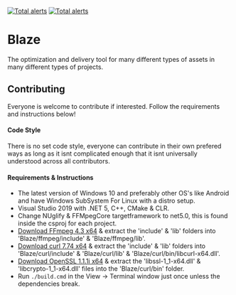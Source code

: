 [![Total alerts](https://img.shields.io/lgtm/alerts/g/Stryxus/Blaze.svg?logo=lgtm&logoWidth=18)](https://lgtm.com/projects/g/Stryxus/Blaze/alerts/)
[![Total alerts](https://img.shields.io/lgtm/alerts/g/Stryxus/Blaze.svg?logo=lgtm&logoWidth=18)](https://lgtm.com/projects/g/Stryxus/Blaze/alerts/)
# Blaze
The optimization and delivery tool for many different types of assets in many different types of projects.
## Contributing
Everyone is welcome to contribute if interested. Follow the requirements and instructions below!
#### Code Style
There is no set code style, everyone can contribute in their own prefered ways as long as it isnt complicated enough that it isnt universally understood across all contributors.
#### Requirements & Instructions
- The latest version of Windows 10 and preferably other OS's like Android and have Windows SubSystem For Linux with a distro setup.
- Visual Studio 2019 with .NET 5, C++, CMake & CLR.
- Change NUglify & FFMpegCore targetframework to net5.0, this is found inside the csproj for each project.
- [Download FFmpeg 4.3 x64](https://ffmpeg.zeranoe.com/builds/) & extract the 'include' & 'lib' folders into 'Blaze/ffmpeg/include' & 'Blaze/ffmpeg/lib'.
- [Download curl 7.74 x64](https://curl.se/windows/) & extract the 'include' & 'lib' folders into 'Blaze/curl/include' & 'Blaze/curl/lib' & 'Blaze/curl/bin/libcurl-x64.dll'.
- [Download OpenSSL 1.1.1i x64](https://curl.se/windows/) & extract the 'libssl-1_1-x64.dll' & 'libcrypto-1_1-x64.dll' files into the 'Blaze/curl/bin' folder.
- Run ```./build.cmd``` in the View -> Terminal window just once unless the dependencies break.

